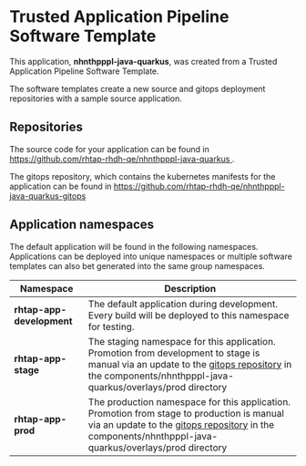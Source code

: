 # Trusted Application Pipeline Software Template

This application, **nhnthpppl-java-quarkus**, was created from a Trusted Application Pipeline Software Template.

The software templates create a new source and gitops deployment repositories with a sample source application. 

## Repositories

The source code for your application can be found in [https://github.com/rhtap-rhdh-qe/nhnthpppl-java-quarkus ](https://github.com/rhtap-rhdh-qe/nhnthpppl-java-quarkus ).
 
The gitops repository, which contains the kubernetes manifests for the application can be found in 
[https://github.com/rhtap-rhdh-qe/nhnthpppl-java-quarkus-gitops ](https://github.com/rhtap-rhdh-qe/nhnthpppl-java-quarkus-gitops ) 

## Application namespaces 

The default application will be found in the following namespaces. Applications can be deployed into unique namespaces or multiple software templates can also bet generated into the same group namespaces.  

|  Namespace   |  Description   |  
| -------- | -------- |   
| **rhtap-app-development** | The default application during development. Every build will be deployed to this namespace for testing. | 
| **rhtap-app-stage** | The staging namespace for this application. Promotion from development to stage is manual via an update to the [gitops repository](https://github.com/rhtap-rhdh-qe/nhnthpppl-java-quarkus-gitops ) in the components/nhnthpppl-java-quarkus/overlays/prod directory |  
| **rhtap-app-prod** | The production namespace for this application. Promotion from stage to production is manual via an update to the [gitops repository](https://github.com/rhtap-rhdh-qe/nhnthpppl-java-quarkus-gitops ) in the components/nhnthpppl-java-quarkus/overlays/prod directory | 